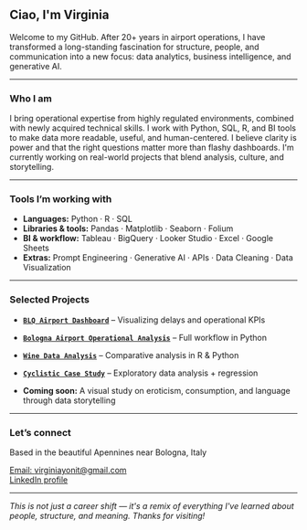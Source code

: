 ## Ciao, I'm Virginia

Welcome to my GitHub. After 20+ years in airport operations, I have transformed a long-standing fascination for structure, people, and communication into a new focus: data analytics, business intelligence, and generative AI.

---

### Who I am

I bring operational expertise from highly regulated environments, combined with newly acquired technical skills.
I work with Python, SQL, R, and BI tools to make data more readable, useful, and human-centered.
I believe clarity is power and that the right questions matter more than flashy dashboards.
I'm currently working on real-world projects that blend analysis, culture, and storytelling.

---

### Tools I’m working with

- **Languages:** Python · R · SQL  
- **Libraries & tools:** Pandas · Matplotlib · Seaborn · Folium  
- **BI & workflow:** Tableau · BigQuery · Looker Studio · Excel · Google Sheets  
- **Extras:** Prompt Engineering · Generative AI · APIs · Data Cleaning · Data Visualization

---

### Selected Projects

- **[`BLQ Airport Dashboard`](https://github.com/VirginiaYonit/BLQ-Dashboard)** – Visualizing delays and operational KPIs  
- **[`Bologna Airport Operational Analysis`](https://github.com/VirginiaYonit/Bologna_Airport_Operational_Analysis)** – Full workflow in Python  
- **[`Wine Data Analysis`](https://github.com/VirginiaYonit/wine_data_analysis)** – Comparative analysis in R & Python  
- **[`Cyclistic Case Study`](https://github.com/VirginiaYonit/Cylistic-Case-Study)** – Exploratory data analysis + regression 
 
- **Coming soon:** A visual study on eroticism, consumption, and language through data storytelling

---

### Let’s connect

Based in the beautiful Apennines near Bologna, Italy

[Email: virginiayonit@gmail.com](mailto:virginiayonit@gmail.com)  
[LinkedIn profile](https://www.linkedin.com/in/virginia-levy-abulafia)

---

*This is not just a career shift — it's a remix of everything I've learned about people, structure, and meaning. Thanks for visiting!*


